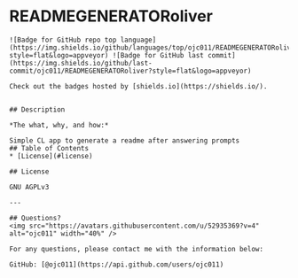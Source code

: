 # READMEGENERATORoliver
    ![Badge for GitHub repo top language](https://img.shields.io/github/languages/top/ojc011/READMEGENERATORoliver?style=flat&logo=appveyor) ![Badge for GitHub last commit](https://img.shields.io/github/last-commit/ojc011/READMEGENERATORoliver?style=flat&logo=appveyor)
    
    Check out the badges hosted by [shields.io](https://shields.io/).
    
    
    ## Description 
    
    *The what, why, and how:* 
    
    Simple CL app to generate a readme after answering prompts
    ## Table of Contents
    * [License](#license)
    
    ## License
    
    GNU AGPLv3
    
    ---
    
    ## Questions?
    <img src="https://avatars.githubusercontent.com/u/52935369?v=4" alt="ojc011" width="40%" />
    
    For any questions, please contact me with the information below:
   
    GitHub: [@ojc011](https://api.github.com/users/ojc011)
    